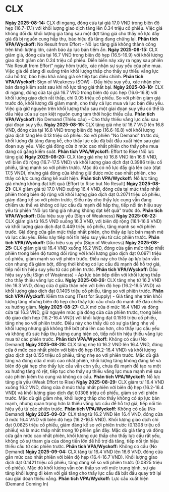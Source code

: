 # CLX

**Ngày 2025-08-14:** CLX đi ngang, đóng cửa tại giá 17.0 VND trong biên độ hẹp (16.7-17.1) với khối lượng giao dịch tăng lên 0.34 triệu cổ phiếu. Việc giá không đổi dù khối lượng gia tăng sau một đợt tăng giá cho thấy nỗ lực đẩy giá đã bị nguồn cung hấp thụ, báo hiệu đà tăng đang chững lại. **Phân tích VPA/Wyckoff:** No Result from Effort - Nỗ lực tăng giá không thành công trên khối lượng lớn, cảnh báo áp lực bán tiềm ẩn.
**Ngày 2025-08-15:** CLX giảm giá, đóng cửa tại 16.7 VND trong biên độ hẹp (16.5-16.9) với khối lượng giao dịch giảm còn 0.24 triệu cổ phiếu. Diễn biến này xảy ra ngay sau phiên "No Result from Effort" ngày hôm trước, xác nhận sự suy yếu của phe mua. Việc giá dễ dàng đi xuống trên khối lượng thấp cho thấy sự thiếu vắng lực cầu hỗ trợ, báo hiệu khả năng giá sẽ tiếp tục điều chỉnh. **Phân tích VPA/Wyckoff:** Sign of Weakness (SOW) - Dấu hiệu suy yếu, xác nhận phe bán đang kiểm soát sau khi nỗ lực tăng giá thất bại.
**Ngày 2025-08-18:** CLX đi ngang, đóng cửa tại giá 16.7 VND trong biên độ cực hẹp (16.6-16.8) với khối lượng giao dịch rất thấp, chỉ 0.05 triệu cổ phiếu. So với phiên giảm giá trước đó, khối lượng đã giảm mạnh, cho thấy cả lực mua và lực bán đều yếu. Việc giá giữ nguyên trên khối lượng thấp sau một giai đoạn suy yếu có thể là dấu hiệu của sự cạn kiệt nguồn cung tạm thời hoặc thiếu cầu. **Phân tích VPA/Wyckoff:** No Demand (Thiếu cầu) - Cho thấy thiếu vắng lực cầu sau giai đoạn suy yếu.
**Ngày 2025-08-19:** CLX tăng giá nhẹ từ 16.7 VND lên 16.8 VND, đóng cửa tại 16.8 VND trong biên độ hẹp (16.6-16.8) với khối lượng giao dịch tăng lên 0.13 triệu cổ phiếu. So với phiên "No Demand" trước đó, khối lượng đã tăng đáng kể, cho thấy lực cầu đã bắt đầu xuất hiện sau giai đoạn suy yếu. Việc giá đóng cửa ở mức cao nhất phiên cho thấy phe mua đang cố gắng kiểm soát. **Phân tích VPA/Wyckoff:** Effort to Rise (Nỗ lực tăng giá)
**Ngày 2025-08-20:** CLX tăng giá nhẹ từ 16.8 VND lên 16.9 VND, với biên độ rộng (16.7-17.5 VND) và khối lượng giao dịch đạt 0.3986 triệu cổ phiếu, tăng mạnh so với phiên trước. Mặc dù có nỗ lực đẩy giá lên cao (đạt 17.5 VND), nhưng giá đóng cửa không giữ được mức cao nhất phiên, cho thấy có lực cung đáng kể xuất hiện. **Phân tích VPA/Wyckoff:** Nỗ lực tăng giá nhưng không đạt kết quả (Effort to Rise but No Result)
**Ngày 2025-08-21:** CLX giảm giá từ 17.0 VND xuống 16.4 VND, đóng cửa tại mức thấp nhất phiên trong biên độ rộng với khối lượng giao dịch đạt 0.2071 triệu cổ phiếu, giảm đáng kể so với phiên trước. Điều này cho thấy lực cung vẫn đang chiếm ưu thế và không có lực cầu đủ mạnh để hấp thụ, tiếp nối tín hiệu suy yếu từ phiên "Nỗ lực tăng giá nhưng không đạt kết quả" trước đó. **Phân tích VPA/Wyckoff:** Dấu hiệu suy yếu (Sign of Weakness)
**Ngày 2025-08-22:** CLX giảm giá từ 16.5 VND xuống 16.3 VND, với biên độ rộng (16.1-16.6 VND) và khối lượng giao dịch đạt 0.449 triệu cổ phiếu, tăng mạnh so với phiên trước. Giá đóng cửa gần mức thấp nhất phiên, cho thấy áp lực bán mạnh mẽ và lực cầu yếu. Điều này tiếp nối tín hiệu suy yếu từ các phiên trước. **Phân tích VPA/Wyckoff:** Dấu hiệu suy yếu (Sign of Weakness)
**Ngày 2025-08-25:** CLX giảm giá từ 16.4 VND xuống 16.2 VND, đóng cửa gần mức thấp nhất phiên trong biên độ tương đối rộng với khối lượng giao dịch đạt 0.0971 triệu cổ phiếu, giảm mạnh so với phiên trước. Điều này cho thấy áp lực bán vẫn còn nhưng đã giảm bớt, đồng thời không có lực cầu đủ mạnh để hỗ trợ giá, tiếp nối tín hiệu suy yếu từ các phiên trước. **Phân tích VPA/Wyckoff:** Dấu hiệu suy yếu (Sign of Weakness) - Áp lực bán tiếp diễn với khối lượng thấp cho thấy thiếu vắng lực cầu.
**Ngày 2025-08-26:** CLX tăng nhẹ từ 16.2 VND lên 16.3 VND, đóng cửa ở giữa thân nến với biên độ hẹp (16.2-16.5 VND) và khối lượng giao dịch đạt 0.1405 triệu cổ phiếu, tăng so với phiên trước. **Phân tích VPA/Wyckoff:** Kiểm tra cung (Test for Supply) - Giá tăng nhẹ trên khối lượng tăng nhưng biên độ hẹp cho thấy lực cầu chưa đủ mạnh để đảo chiều xu hướng giảm.
**Ngày 2025-08-27:** CLX mở cửa ở mức 16.4 VND và đóng cửa tại 16.3 VND, giữ nguyên mức giá đóng cửa của phiên trước, trong biên độ giao dịch hẹp (16.2-16.4 VND) với khối lượng đạt 0.1516 triệu cổ phiếu, tăng nhẹ so với phiên trước. Điều này cho thấy dù có sự gia tăng nhẹ về khối lượng nhưng giá không thể bứt phá lên cao hơn, cho thấy lực cầu yếu và không đủ sức hấp thụ lượng cung hiện có, tiếp nối tín hiệu thiếu vắng lực mua từ các phiên trước. **Phân tích VPA/Wyckoff:** Không có cầu (No Demand)
**Ngày 2025-08-28:** CLX tăng nhẹ từ 16.2 VND lên 16.4 VND, đóng cửa ở mức cao nhất phiên với biên độ hẹp (16.2-16.4 VND) và khối lượng giao dịch đạt 0.155 triệu cổ phiếu, tăng nhẹ so với phiên trước. Mặc dù giá tăng và đóng cửa ở mức cao nhất phiên, khối lượng tăng không đáng kể và biên độ giá hẹp cho thấy lực cầu vẫn còn yếu, chưa đủ mạnh để tạo ra một xu hướng tăng rõ rệt, tiếp tục cho thấy sự thiếu vắng lực mua mạnh mẽ sau các phiên kiểm tra cung và không có cầu. **Phân tích VPA/Wyckoff:** Nỗ lực tăng giá yếu (Weak Effort to Rise)
**Ngày 2025-08-29:** CLX giảm từ 16.4 VND xuống 16.2 VND, đóng cửa ở mức thấp nhất phiên với biên độ hẹp (16.2-16.4 VND) và khối lượng giao dịch đạt 0.1308 triệu cổ phiếu, giảm so với phiên trước. Mặc dù giá giảm nhẹ, khối lượng thấp cho thấy không có áp lực bán mạnh, nhưng quan trọng hơn là thiếu vắng lực cầu để hỗ trợ giá, tiếp nối tín hiệu yếu từ các phiên trước. **Phân tích VPA/Wyckoff:** Không có cầu (No Demand)
**Ngày 2025-09-03:** CLX tăng từ 16.2 VND lên 16.4 VND, đóng cửa ở mức 16.4 VND với biên độ hẹp (16.2-16.5 VND). Khối lượng giao dịch chỉ đạt 0.0825 triệu cổ phiếu, giảm đáng kể so với phiên trước (0.1308 triệu cổ phiếu) và là mức thấp nhất trong 10 phiên gần đây. Mặc dù giá tăng và đóng cửa gần mức cao nhất phiên, khối lượng cực thấp cho thấy lực cầu rất yếu, không có sự tham gia của dòng tiền lớn để hỗ trợ đà tăng, tiếp nối tín hiệu thiếu cầu từ các phiên trước. **Phân tích VPA/Wyckoff:** Không có cầu (No Demand)
**Ngày 2025-09-04:** CLX tăng từ 16.4 VND lên 16.6 VND, đóng cửa gần mức cao nhất phiên với biên độ hẹp (16.4-16.7 VND). Khối lượng giao dịch đạt 0.1421 triệu cổ phiếu, tăng đáng kể so với phiên trước (0.0825 triệu cổ phiếu). Mặc dù khối lượng vẫn còn thấp so với mức trung bình, sự gia tăng khối lượng đi kèm với giá tăng cho thấy lực cầu đã bắt đầu quay trở lại sau giai đoạn thiếu vắng. **Phân tích VPA/Wyckoff:** Lực cầu xuất hiện (Demand Coming In)
